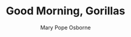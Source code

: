 ---
tag: 📚Book
title: "Good Morning, Gorillas"
author: [Mary Pope Osborne]
category: [Juvenile Fiction]
isbn: 0375894837 9780375894831
cover: http://books.google.com/books/content?id=kddavQOgNI4C&printsec=frontcover&img=1&zoom=1&edge=curl&source=gbs_api
status: unread
Location: Physical
---